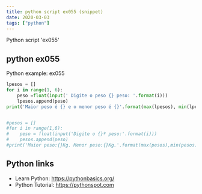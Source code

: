 ```yaml
---
title: python script ex055 (snippet)
date: 2020-03-03
tags: ["python"]
---
```

Python script 'ex055'


## python ex055

Python example: ex055

```python
lpesos = []
for i in range(1, 6):
    peso =float(input(' Digite o peso {} peso: '.format(i)))
    lpesos.append(peso)
print('Maior peso é {} e o menor peso é {}'.format(max(lpesos), min(lpesos)))


#pesos = []
#for i in range(1,6):
#    peso = float(input('Digite o {}º peso:'.format(i)))
#    pesos.append(peso)
#print('Maior peso:{}Kg. Menor peso:{}Kg.'.format(max(pesos),min(pesos)))


```

## Python links

- Learn Python: https://pythonbasics.org/
- Python Tutorial: https://pythonspot.com

